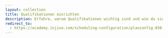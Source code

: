 ```yaml
---
layout: collection
title: Qualifikationen einrichten
description: Erfahre, warum Qualifikationen wichtig sind und wie du sie entsprechend der Anforderungen deines Unternehmens einrichtest.
redirect_to:
  - https://academy.injixo.com/scheduling-configuration/planconfig-030-de-set-up-skills
---
```

